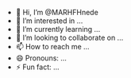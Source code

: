 - 👋 Hi, I’m @MARHFHnede
- 👀 I’m interested in ...
- 🌱 I’m currently learning ...
- 💞️ I’m looking to collaborate on ...
- 📫 How to reach me ...
- 😄 Pronouns: ...
- ⚡ Fun fact: ...

<!---
MARHFHnede/MARHFHnede is a ✨ special ✨ repository because its `README.md` (this file) appears on your GitHub profile.
You can click the Preview link to take a look at your changes.
--->
